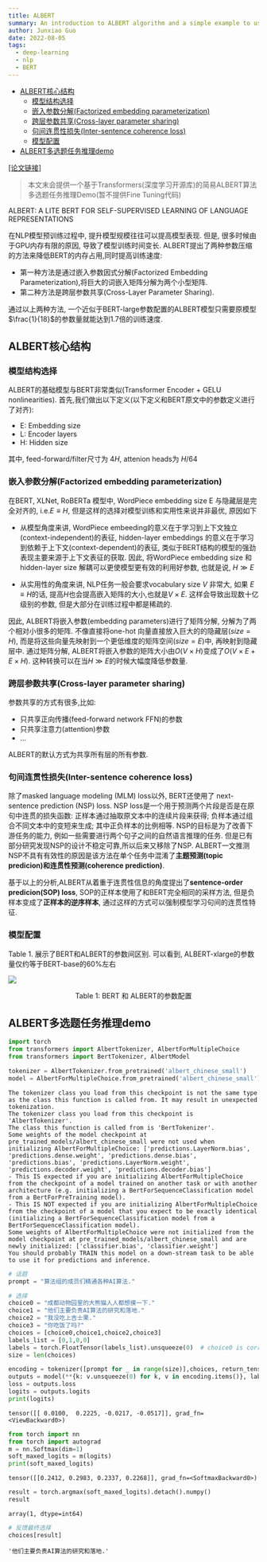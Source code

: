 ```yaml
---
title: ALBERT
summary: An introduction to ALBERT algorithm and a simple example to use this model
author: Junxiao Guo
date: 2022-08-05
tags:
  - deep-learning
  - nlp
  - BERT
---
```


- [ALBERT核心结构](#albert核心结构)
  - [模型结构选择](#模型结构选择)
  - [嵌入参数分解(Factorized embedding parameterization)](#嵌入参数分解factorized-embedding-parameterization)
  - [跨层参数共享(Cross-layer parameter sharing)](#跨层参数共享cross-layer-parameter-sharing)
  - [句间连贯性损失(Inter-sentence coherence loss)](#句间连贯性损失inter-sentence-coherence-loss)
  - [模型配置](#模型配置)
- [ALBERT多选题任务推理demo](#albert多选题任务推理demo)


[\[论文链接\]](https://arxiv.org/pdf/1909.11942.pdf)

> 本文末会提供一个基于Transformers(深度学习开源库)的简易ALBERT算法多选题任务推理Demo(暂不提供Fine Tuning代码)

ALBERT: A LITE BERT FOR SELF-SUPERVISED LEARNING OF LANGUAGE REPRESENTATIONS

在NLP模型预训练过程中, 提升模型规模往往可以提高模型表现. 但是, 很多时候由于GPU内存有限的原因, 导致了模型训练时间变长. ALBERT提出了两种参数压缩的方法来降低BERT的内存占用,同时提高训练速度:

- 第一种方法是通过嵌入参数因式分解(Factorized Embedding Parameterization),将巨大的词嵌入矩阵分解为两个小型矩阵.
- 第二种方法是跨层参数共享(Cross-Layer Parameter Sharing).

通过以上两种方法, 一个近似于BERT-large参数配置的ALBERT模型只需要原模型$\frac{1}{18}$的参数量就能达到1.7倍的训练速度.

## ALBERT核心结构

### 模型结构选择

ALBERT的基础模型与BERT非常类似(Transformer Encoder + GELU nonlinearities). 首先,我们做出以下定义(以下定义和BERT原文中的参数定义进行了对齐):

- E: Embedding size
- L: Encoder layers
- H: Hidden size

其中, feed-forward/filter尺寸为 $4H$, attenion heads为 $H/64$

### 嵌入参数分解(Factorized embedding parameterization)

在BERT, XLNet, RoBERTa 模型中, WordPiece embedding size E 与隐藏层是完全对齐的, i.e.$E \equiv H$, 但是这样的选择对模型训练和实用性来说并非最优, 原因如下

- 从模型角度来讲, WordPiece embeeding的意义在于学习到上下文独立(context-independent)的表征, hidden-layer embeddings 的意义在于学习到依赖于上下文(context-dependent)的表征, 类似于BERT结构的模型的强劲表现主要来源于上下文表征的获取. 因此, 将WordPiece embedding size 和hidden-layer size 解耦可以更使模型更有效的利用好参数, 也就是说, $H \gg E$

- 从实用性的角度来讲, NLP任务一般会要求vocabulary size $V$ 非常大, 如果 $E\equiv H$的话, 提高$H$也会提高嵌入矩阵的大小,也就是$V×E$. 这样会导致出现数十亿级别的参数, 但是大部分在训练过程中都是稀疏的.

因此, ALBERT将嵌入参数(embedding parameters)进行了矩阵分解, 分解为了两个相对小很多的矩阵. 不像直接将one-hot 向量直接放入巨大的的隐藏层($size=H$), 而是将这些向量先映射到一个更低维度的矩阵空间($size=E$)中, 再映射到隐藏层中. 通过矩阵分解, ALBERT将嵌入参数的矩阵大小由$O(V \times H)$变成了$O(V \times E + E \times H)$. 这种转换可以在当$H \gg E$的时候大幅度降低参数量.  

### 跨层参数共享(Cross-layer parameter sharing)

参数共享的方式有很多,比如:

- 只共享正向传播(feed-forward network FFN)的参数
- 只共享注意力(attention)参数
- ...

ALBERT的默认方式为共享所有层的所有参数.

### 句间连贯性损失(Inter-sentence coherence loss)

除了masked language modeling (MLM) loss以外, BERT还使用了 next-sentence prediction (NSP) loss. NSP loss是一个用于预测两个片段是否是在原句中连贯的损失函数: 正样本通过抽取原文本中的连续片段来获得; 负样本通过组合不同文本中的变短来生成; 其中正负样本的比例相等. NSP的目标是为了改善下游任务的能力, 例如一些需要进行两个句子之间的自然语言推理的任务. 但是已有部分研究发现NSP的设计不稳定可靠,所以后来又移除了NSP. ALBERT一文推测NSP不具有有效性的原因是该方法在单个任务中混淆了**主题预测(topic predicion)**和**连贯性预测(coherence prediction)**.

基于以上的分析,ALBERT从着重于连贯性信息的角度提出了**sentence-order predicion(SOP) loss**, SOP的正样本使用了和BERT完全相同的采样方法, 但是负样本变成了**正样本的逆序样本**, 通过这样的方式可以强制模型学习句间的连贯性特征.

### 模型配置

Table 1. 展示了BERT和ALBERT的参数间区别. 可以看到, ALBERT-xlarge的参数量仅约等于BERT-base的60%左右

<p>
    <img src='https://bbs-img.huaweicloud.com/blogs/img/20211130/1638243561546013186.PNG'>
    <center>Table 1: BERT 和 ALBERT的参数配置</center>
</p>

## ALBERT多选题任务推理demo

```python
import torch
from transformers import AlbertTokenizer, AlbertForMultipleChoice
from transformers import BertTokenizer, AlbertModel
```

```python
tokenizer = AlbertTokenizer.from_pretrained('albert_chinese_small')
model = AlbertForMultipleChoice.from_pretrained('albert_chinese_small')
```

    The tokenizer class you load from this checkpoint is not the same type as the class this function is called from. It may result in unexpected tokenization. 
    The tokenizer class you load from this checkpoint is 'AlbertTokenizer'. 
    The class this function is called from is 'BertTokenizer'.
    Some weights of the model checkpoint at pre_trained_models/albert_chinese_small were not used when initializing AlbertForMultipleChoice: ['predictions.LayerNorm.bias', 'predictions.dense.weight', 'predictions.dense.bias', 'predictions.bias', 'predictions.LayerNorm.weight', 'predictions.decoder.weight', 'predictions.decoder.bias']
    - This IS expected if you are initializing AlbertForMultipleChoice from the checkpoint of a model trained on another task or with another architecture (e.g. initializing a BertForSequenceClassification model from a BertForPreTraining model).
    - This IS NOT expected if you are initializing AlbertForMultipleChoice from the checkpoint of a model that you expect to be exactly identical (initializing a BertForSequenceClassification model from a BertForSequenceClassification model).
    Some weights of AlbertForMultipleChoice were not initialized from the model checkpoint at pre_trained_models/albert_chinese_small and are newly initialized: ['classifier.bias', 'classifier.weight']
    You should probably TRAIN this model on a down-stream task to be able to use it for predictions and inference.

```python
# 话题
prompt = "算法组的成员们精通各种AI算法." 

# 选择
choice0 = "成都动物园里的大熊猫人人都想摸一下."
choice1 = "他们主要负责AI算法的研究和落地."
choice2 = "我没吃上吉士果."
choice3 = "你吃饭了吗?"
choices = [choice0,choice1,choice2,choice3]
labels_list = [0,1,0,0]
labels = torch.FloatTensor(labels_list).unsqueeze(0)  # choice0 is correct, , batch size 1
size = len(choices)
```

```python
encoding = tokenizer([prompt for _ in range(size)],choices, return_tensors='pt', padding=True)
outputs = model(**{k: v.unsqueeze(0) for k, v in encoding.items()}, labels=labels)  # batch size is 1
loss = outputs.loss
logits = outputs.logits
print(logits)
```

    tensor([[ 0.0100,  0.2225, -0.0217, -0.0517]], grad_fn=<ViewBackward0>)

```python
from torch import nn
from torch import autograd
m = nn.Softmax(dim=1)
soft_maxed_logits = m(logits)
print(soft_maxed_logits)
```

    tensor([[0.2412, 0.2983, 0.2337, 0.2268]], grad_fn=<SoftmaxBackward0>)

```python
result = torch.argmax(soft_maxed_logits).detach().numpy()
result
```

    array(1, dtype=int64)

```python
# 反馈最终选择
choices[result]
```

    '他们主要负责AI算法的研究和落地.'
